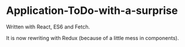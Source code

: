 # Application-ToDo-with-a-surprise

Written with React, ES6 and Fetch.

It is now rewriting with Redux (because of a little mess in components).